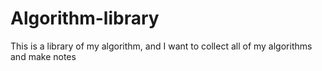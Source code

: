 # Algorithm-library
This is a library of my algorithm, and I want to collect all of my algorithms and make notes
